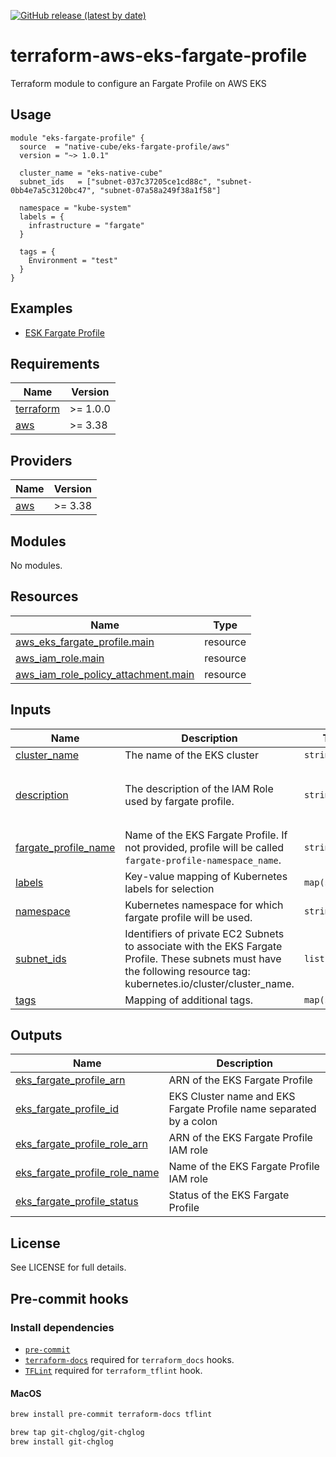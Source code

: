 [![GitHub release (latest by date)](https://img.shields.io/github/v/release/native-cube/terraform-aws-eks-fargate-profile)](https://github.com/native-cube/terraform-aws-eks-fargate-profile/releases/latest)

# terraform-aws-eks-fargate-profile
Terraform module to configure an Fargate Profile on AWS EKS

## Usage

```hcl
module "eks-fargate-profile" {
  source  = "native-cube/eks-fargate-profile/aws"
  version = "~> 1.0.1"

  cluster_name = "eks-native-cube"
  subnet_ids   = ["subnet-037c37205ce1cd88c", "subnet-0bb4e7a5c3120bc47", "subnet-07a58a249f38a1f58"]

  namespace = "kube-system"
  labels = {
    infrastructure = "fargate"
  }

  tags = {
    Environment = "test"
  }
}
```

## Examples

* [ESK Fargate Profile](https://github.com/native-cube/terraform-aws-eks-fargate-profile/tree/main/examples/core)


<!-- BEGINNING OF PRE-COMMIT-TERRAFORM DOCS HOOK -->
## Requirements

| Name | Version |
|------|---------|
| <a name="requirement_terraform"></a> [terraform](#requirement\_terraform) | >= 1.0.0 |
| <a name="requirement_aws"></a> [aws](#requirement\_aws) | >= 3.38 |

## Providers

| Name | Version |
|------|---------|
| <a name="provider_aws"></a> [aws](#provider\_aws) | >= 3.38 |

## Modules

No modules.

## Resources

| Name | Type |
|------|------|
| [aws_eks_fargate_profile.main](https://registry.terraform.io/providers/hashicorp/aws/latest/docs/resources/eks_fargate_profile) | resource |
| [aws_iam_role.main](https://registry.terraform.io/providers/hashicorp/aws/latest/docs/resources/iam_role) | resource |
| [aws_iam_role_policy_attachment.main](https://registry.terraform.io/providers/hashicorp/aws/latest/docs/resources/iam_role_policy_attachment) | resource |

## Inputs

| Name | Description | Type | Default | Required |
|------|-------------|------|---------|:--------:|
| <a name="input_cluster_name"></a> [cluster\_name](#input\_cluster\_name) | The name of the EKS cluster | `string` | n/a | yes |
| <a name="input_description"></a> [description](#input\_description) | The description of the IAM Role used by fargate profile. | `string` | `"EKS cluster fargate profile IAM role."` | no |
| <a name="input_fargate_profile_name"></a> [fargate\_profile\_name](#input\_fargate\_profile\_name) | Name of the EKS Fargate Profile. If not provided, profile will be called `fargate-profile-namespace_name`. | `string` | `null` | no |
| <a name="input_labels"></a> [labels](#input\_labels) | Key-value mapping of Kubernetes labels for selection | `map(string)` | `null` | no |
| <a name="input_namespace"></a> [namespace](#input\_namespace) | Kubernetes namespace for which fargate profile will be used. | `string` | n/a | yes |
| <a name="input_subnet_ids"></a> [subnet\_ids](#input\_subnet\_ids) | Identifiers of private EC2 Subnets to associate with the EKS Fargate Profile. These subnets must have the following resource tag: kubernetes.io/cluster/cluster\_name. | `list(string)` | n/a | yes |
| <a name="input_tags"></a> [tags](#input\_tags) | Mapping of additional tags. | `map(string)` | `{}` | no |

## Outputs

| Name | Description |
|------|-------------|
| <a name="output_eks_fargate_profile_arn"></a> [eks\_fargate\_profile\_arn](#output\_eks\_fargate\_profile\_arn) | ARN of the EKS Fargate Profile |
| <a name="output_eks_fargate_profile_id"></a> [eks\_fargate\_profile\_id](#output\_eks\_fargate\_profile\_id) | EKS Cluster name and EKS Fargate Profile name separated by a colon |
| <a name="output_eks_fargate_profile_role_arn"></a> [eks\_fargate\_profile\_role\_arn](#output\_eks\_fargate\_profile\_role\_arn) | ARN of the EKS Fargate Profile IAM role |
| <a name="output_eks_fargate_profile_role_name"></a> [eks\_fargate\_profile\_role\_name](#output\_eks\_fargate\_profile\_role\_name) | Name of the EKS Fargate Profile IAM role |
| <a name="output_eks_fargate_profile_status"></a> [eks\_fargate\_profile\_status](#output\_eks\_fargate\_profile\_status) | Status of the EKS Fargate Profile |
<!-- END OF PRE-COMMIT-TERRAFORM DOCS HOOK -->

## License

See LICENSE for full details.

## Pre-commit hooks

### Install dependencies

* [`pre-commit`](https://pre-commit.com/#install)
* [`terraform-docs`](https://github.com/segmentio/terraform-docs) required for `terraform_docs` hooks.
* [`TFLint`](https://github.com/terraform-linters/tflint) required for `terraform_tflint` hook.

#### MacOS

```bash
brew install pre-commit terraform-docs tflint

brew tap git-chglog/git-chglog
brew install git-chglog
```

